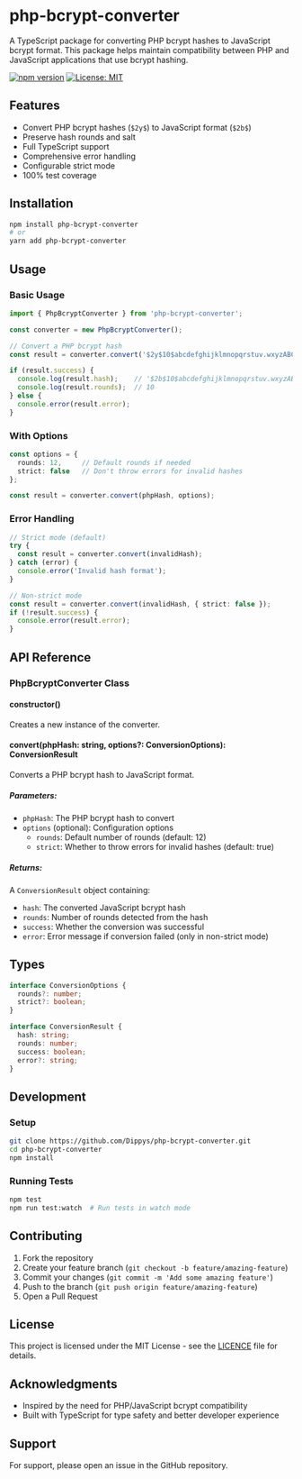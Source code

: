 # php-bcrypt-converter

A TypeScript package for converting PHP bcrypt hashes to JavaScript bcrypt format. This package helps maintain compatibility between PHP and JavaScript applications that use bcrypt hashing.

[![npm version](https://badge.fury.io/js/php-bcrypt-converter.svg)](https://badge.fury.io/js/php-bcrypt-converter)
[![License: MIT](https://img.shields.io/badge/License-MIT-yellow.svg)](https://opensource.org/licenses/MIT)

## Features

- Convert PHP bcrypt hashes (`$2y$`) to JavaScript format (`$2b$`)
- Preserve hash rounds and salt
- Full TypeScript support
- Comprehensive error handling
- Configurable strict mode
- 100% test coverage

## Installation

```bash
npm install php-bcrypt-converter
# or
yarn add php-bcrypt-converter
```

## Usage

### Basic Usage

```typescript
import { PhpBcryptConverter } from 'php-bcrypt-converter';

const converter = new PhpBcryptConverter();

// Convert a PHP bcrypt hash
const result = converter.convert('$2y$10$abcdefghijklmnopqrstuv.wxyzABCDEFGHIJKLMNOPQRSTUVWXYZ');

if (result.success) {
  console.log(result.hash);    // '$2b$10$abcdefghijklmnopqrstuv.wxyzABCDEFGHIJKLMNOPQRSTUVWXYZ'
  console.log(result.rounds);  // 10
} else {
  console.error(result.error);
}
```

### With Options

```typescript
const options = {
  rounds: 12,     // Default rounds if needed
  strict: false   // Don't throw errors for invalid hashes
};

const result = converter.convert(phpHash, options);
```

### Error Handling

```typescript
// Strict mode (default)
try {
  const result = converter.convert(invalidHash);
} catch (error) {
  console.error('Invalid hash format');
}

// Non-strict mode
const result = converter.convert(invalidHash, { strict: false });
if (!result.success) {
  console.error(result.error);
}
```

## API Reference

### PhpBcryptConverter Class

#### constructor()

Creates a new instance of the converter.

#### convert(phpHash: string, options?: ConversionOptions): ConversionResult

Converts a PHP bcrypt hash to JavaScript format.

##### Parameters:

- `phpHash`: The PHP bcrypt hash to convert
- `options` (optional): Configuration options
  - `rounds`: Default number of rounds (default: 12)
  - `strict`: Whether to throw errors for invalid hashes (default: true)

##### Returns:

A `ConversionResult` object containing:
- `hash`: The converted JavaScript bcrypt hash
- `rounds`: Number of rounds detected from the hash
- `success`: Whether the conversion was successful
- `error`: Error message if conversion failed (only in non-strict mode)

## Types

```typescript
interface ConversionOptions {
  rounds?: number;
  strict?: boolean;
}

interface ConversionResult {
  hash: string;
  rounds: number;
  success: boolean;
  error?: string;
}
```

## Development

### Setup

```bash
git clone https://github.com/Dippys/php-bcrypt-converter.git
cd php-bcrypt-converter
npm install
```

### Running Tests

```bash
npm test
npm run test:watch  # Run tests in watch mode
```

## Contributing

1. Fork the repository
2. Create your feature branch (`git checkout -b feature/amazing-feature`)
3. Commit your changes (`git commit -m 'Add some amazing feature'`)
4. Push to the branch (`git push origin feature/amazing-feature`)
5. Open a Pull Request

## License

This project is licensed under the MIT License - see the [LICENCE](https://github.com/Dippys/php-bcrypt-converter/blob/main/LICENCE) file for details.

## Acknowledgments

- Inspired by the need for PHP/JavaScript bcrypt compatibility
- Built with TypeScript for type safety and better developer experience

## Support

For support, please open an issue in the GitHub repository.
